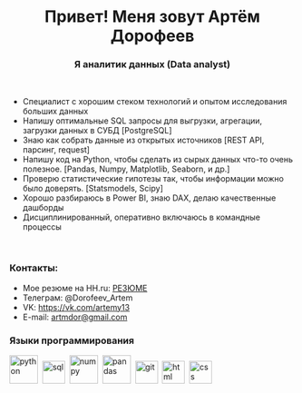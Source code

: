 <div id="header" align="center">
	<h1>Привет! Меня зовут Артём Дорофеев</h1>
	<h3>Я аналитик данных (Data analyst)</h3>
</div>
</br>

- Специалист с хорошим стеком технологий и опытом исследования больших данных
- Напишу оптимальные SQL запросы для выгрузки, агрегации, загрузки данных в СУБД [PostgreSQL]
- Знаю как собрать данные из открытых источников [REST API, парсинг, request] 
- Напишу код на Python, чтобы сделать из сырых данных что-то очень полезное. [Pandas, Numpy, Matplotlib, Seaborn, и др.]
- Проверю статистические гипотезы так, чтобы информации можно было доверять. [Statsmodels, Scipy]
- Хорошо разбираюсь в Power BI, знаю DAX, делаю качественные дашборды
- Дисциплинированный, оперативно включаюсь в командные процессы

</br>

### Контакты:

- Мое резюме на HH.ru: [РЕЗЮМЕ](https://hh.ru/resume/f9b4134eff0b8007ee0039ed1f4362727a6162)
- Телеграм: @Dorofeev_Artem
- VK: https://vk.com/artemy13
- E-mail: artmdor@gmail.com

### Языки программирования
<img src="https://cdn.jsdelivr.net/gh/devicons/devicon/icons/python/python-original-wordmark.svg" title="python" width="50" height="50"/>&nbsp;
<img src="https://cdn.jsdelivr.net/gh/devicons/devicon/icons/postgresql/postgresql-original.svg" title="sql" width="40" height="40"/>&nbsp;
<img src="https://cdn.jsdelivr.net/gh/devicons/devicon/icons/numpy/numpy-original-wordmark.svg" title="numpy" width="50" height="50"/>&nbsp;
<img src="https://cdn.jsdelivr.net/gh/devicons/devicon/icons/pandas/pandas-original-wordmark.svg" title="pandas" width="50" height="50"/>&nbsp;
<img src="https://cdn.jsdelivr.net/gh/devicons/devicon/icons/git/git-plain.svg" title="git" width="40" height="40"/>&nbsp;
<img src="https://cdn.jsdelivr.net/gh/devicons/devicon/icons/html5/html5-original.svg" title="html" width="40" height="40"/>&nbsp;
<img src="https://cdn.jsdelivr.net/gh/devicons/devicon/icons/css3/css3-original.svg" title="css" width="40" height="40"/>&nbsp;

